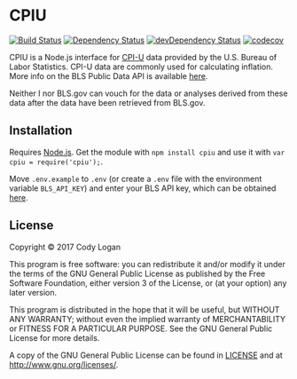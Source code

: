 # CPIU

[![Build Status](https://travis-ci.org/clpo13/cpiu.svg?branch=master)](https://travis-ci.org/clpo13/cpiu)
[![Dependency Status](https://david-dm.org/clpo13/cpiu.svg)](https://david-dm.org/clpo13/cpiu)
[![devDependency Status](https://david-dm.org/clpo13/cpiu/dev-status.svg)](https://david-dm.org/clpo13/cpiu#info=devDependencies)
[![codecov](https://codecov.io/gh/clpo13/cpiu/branch/master/graph/badge.svg)](https://codecov.io/gh/clpo13/cpiu)

CPIU is a Node.js interface for [CPI-U](https://www.bls.gov/cpi/) data provided by the U.S. Bureau of Labor Statistics. CPI-U data are commonly used for calculating inflation. More info on the BLS Public Data API is available [here](https://www.bls.gov/developers/home.htm).

Neither I nor BLS.gov can vouch for the data or analyses derived from these data after the data have been retrieved from BLS.gov.

## Installation

Requires [Node.js](https://nodejs.org). Get the module with `npm install cpiu` and use it with `var cpiu = require('cpiu');`.

Move `.env.example` to `.env` (or create a `.env` file with the environment variable `BLS_API_KEY`) and enter your BLS API key, which can be obtained [here](https://data.bls.gov/registrationEngine/).

## License

Copyright &copy; 2017 Cody Logan

This program is free software: you can redistribute it and/or modify it under the terms of the GNU General Public License as published by the Free Software Foundation, either version 3 of the License, or (at your option) any later version.

This program is distributed in the hope that it will be useful, but WITHOUT ANY WARRANTY; without even the implied warranty of MERCHANTABILITY or FITNESS FOR A PARTICULAR PURPOSE. See the GNU General Public License for more details.

A copy of the GNU General Public License can be found in [LICENSE](LICENSE) and at <http://www.gnu.org/licenses/>.
